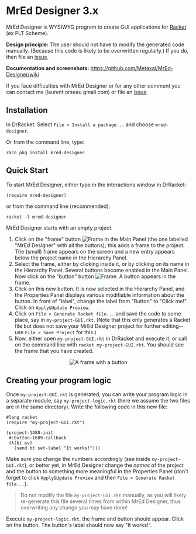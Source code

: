 # MrEd Designer 3.x

MrEd Designer is WYSIWYG program to create GUI applications for [Racket](http://www.racket-lang.org/) (ex PLT Scheme).

**Design principle:** The user should not have to modify the generated code manually. (Because this code is likely to be overwritten regularly.) If you do, then file an [issue](https://github.com/Metaxal/MrEd-Designer/issues).

**Documentation and screenshots:** https://github.com/Metaxal/MrEd-Designer/wiki

If you face difficulties with MrEd Designer or for any other comment you can contact me (laurent orseau gmail com) or file an [issue](https://github.com/Metaxal/MrEd-Designer/issues).

## Installation

In DrRacket: Select `File > Install a package...` and choose `mred-designer`.

Or from the command line, type:
```shell
raco pkg install mred-designer
```

## Quick Start

To start MrEd Designer, either type in the interactions window in DrRacket:
```racket
(require mred-designer)
```
or from the command line (recommended):
```shell
racket -l mred-designer
```

MrEd Designer starts with an empty project.

1. Click on the "frame" button ![Frame](https://raw.githubusercontent.com/Metaxal/MrEd-Designer/master/mred-designer/widgets/frame/icons/24x24.png) in the Main Panel (the one labelled "MrEd Designer" with all the buttons); this adds a frame to the project. The (small) frame appears on the screen and a new entry appears below the project name in the Hierarchy Panel.
2. Select the frame, either by clicking inside it, or by clicking on its name in the Hierarchy Panel. Several buttons become enabled in the Main Panel. Now click on the "button" button ![Frame](https://raw.githubusercontent.com/Metaxal/MrEd-Designer/master/mred-designer/widgets/button/icons/24x24.png). A button appears in the frame.
3. Click on this new button. It is now selected in the Hierarchy Panel, and the Properties Panel displays various modifiable information about the button. In front of "label", change the label from "Button" to "Click me!". Click on `Apply&Update Preview`.
4. Click on `File > Generate Racket file...` and save the code to some place, say in `my-project-GUI.rkt`. (Note that this only generates a Racket file but does not save your MrEd Designer project for further editing--use `File > Save Project` for this.) 
5. Now, either open `my-project-GUI.rkt` in DrRacket and execute it, or call on the command line with `racket my-project-GUI.rkt`. You should see the frame that you have created.

<p align="center">
<img src="https://raw.githubusercontent.com/Metaxal/MrEd-Designer/master/mred-designer/images/screenshots/click-me-frame.png" alt="A frame with a button">
</p>

## Creating your program logic

Once `my-project-GUI.rkt` is generated, you can write your program logic in a separate module, say `my-project-logic.rkt` (here we assume the two files are in the same directory).
Write the following code in this new file:
```racket
#lang racket
(require "my-project-GUI.rkt")

(project-1488-init
 #:button-1689-callback
 (λ(bt ev)
   (send bt set-label "It works!")))
```
Make sure you change the numbers accordingly (see inside `my-project-GUI.rkt`), or better yet, in MrEd Designer change the *names* of the project and the button to something more meaningful in the Properties Panel (don't forget to click `Apply&Update Preview` and then `File > Generate Racket file...`).

> Do not modify the file `my-project-GUI.rkt` manually, as you will likely re-generate this file several times from within MrEd Designer, thus overwriting any change you may have done!

Execute `my-project-logic.rkt`, the frame and button should appear. Click on the button. The button's label should now say "It works!".


